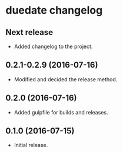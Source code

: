 # duedate changelog

## Next release
- Added changelog to the project.

## 0.2.1-0.2.9 (2016-07-16)
- Modified and decided the release method.

## 0.2.0 (2016-07-16)
- Added gulpfile for builds and releases.

## 0.1.0 (2016-07-15)
- Initial release.
